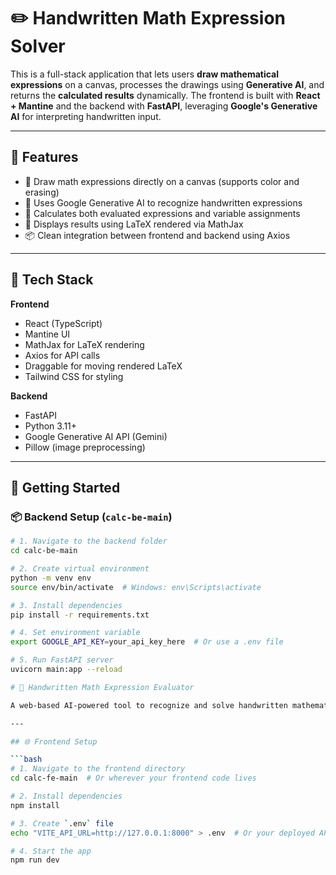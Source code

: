 # ✏️ Handwritten Math Expression Solver

This is a full-stack application that lets users **draw mathematical expressions** on a canvas, processes the drawings using **Generative AI**, and returns the **calculated results** dynamically. The frontend is built with **React + Mantine** and the backend with **FastAPI**, leveraging **Google's Generative AI** for interpreting handwritten input.

---

## 🧠 Features

- 🎨 Draw math expressions directly on a canvas (supports color and erasing)
- 🤖 Uses Google Generative AI to recognize handwritten expressions
- 🔢 Calculates both evaluated expressions and variable assignments
- 🧮 Displays results using LaTeX rendered via MathJax
- 📦 Clean integration between frontend and backend using Axios

---

## 🧰 Tech Stack

**Frontend**
- React (TypeScript)
- Mantine UI
- MathJax for LaTeX rendering
- Axios for API calls
- Draggable for moving rendered LaTeX
- Tailwind CSS for styling

**Backend**
- FastAPI
- Python 3.11+
- Google Generative AI API (Gemini)
- Pillow (image preprocessing)

---

## 🚀 Getting Started

### 📦 Backend Setup (`calc-be-main`)

```bash
# 1. Navigate to the backend folder
cd calc-be-main

# 2. Create virtual environment
python -m venv env
source env/bin/activate  # Windows: env\Scripts\activate

# 3. Install dependencies
pip install -r requirements.txt

# 4. Set environment variable
export GOOGLE_API_KEY=your_api_key_here  # Or use a .env file

# 5. Run FastAPI server
uvicorn main:app --reload

# 🧮 Handwritten Math Expression Evaluator

A web-based AI-powered tool to recognize and solve handwritten mathematical expressions using FastAPI (backend) and React (frontend).

---

## 🌐 Frontend Setup

```bash
# 1. Navigate to the frontend directory
cd calc-fe-main  # Or wherever your frontend code lives

# 2. Install dependencies
npm install

# 3. Create `.env` file
echo "VITE_API_URL=http://127.0.0.1:8000" > .env  # Or your deployed API URL

# 4. Start the app
npm run dev
